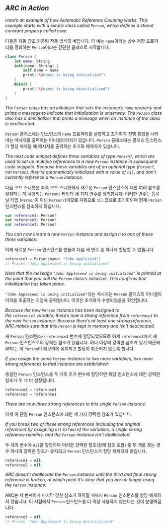 ## *ARC in Action*

*Here’s an example of how Automatic Reference Counting works. This example starts with a simple class called `Person`, which defines a stored constant property called `name`:*

다음은 자동 참조 카운팅 작동 방식의 예입니다. 이 예는 `name`이라는 상수 저장 프로퍼티를 정의하는 `Person`이라는 간단한 클래스로 시작합니다.

```swift
class Person {
    let name: String
    init(name: String) {
        self.name = name
        print("\(name) is being initialized")
    }
    deinit {
        print("\(name) is being deinitialized")
    }
}
```

*The `Person` class has an initializer that sets the instance’s `name` property and prints a message to indicate that initialization is underway. The `Person` class also has a deinitializer that prints a message when an instance of the class is deallocated.*

`Person` 클래스에는 인스턴스의 `name` 프로퍼티를 설정하고 초기화가 진행 중임을 나타내는 메시지를 출력하는 이니셜라이저가 있습니다. `Person` 클래스에는 클래스 인스턴스가 할당 해제될 때 메시지를 출력하는 초기화 해제자가 있습니다.

*The next code snippet defines three variables of type `Person?`, which are used to set up multiple references to a new `Person` instance in subsequent code snippets. Because these variables are of an optional type (`Person?`, not `Person`), they’re automatically initialized with a value of `nil`, and don’t currently reference a `Person` instance.*

다음 코드 스니펫은 후속 코드 스니펫에서 새로운 `Person` 인스턴스에 대한 여러 참조를 설정하는 데 사용되는 `Person?` 타입의 세 가지 변수를 정의합니다. 이러한 변수는 옵셔널 타입 (`Person`이 아닌 `Person?`)이므로 자동으로 `nil` 값으로 초기화되며 현재 `Person` 인스턴스를 참조하지 않습니다.

```swift
var reference1: Person?
var reference2: Person?
var reference3: Person?
```

*You can now create a new `Person` instance and assign it to one of these three variables:*

이제 새로운 `Person` 인스턴스를 만들어 다음 세 변수 중 하나에 할당할 수 있습니다.

```swift
reference1 = Person(name: "John Appleseed")
// Prints "John Appleseed is being initialized"
```

*Note that the message `"John Appleseed is being initialized"` is printed at the point that you call the `Person` class’s initializer. This confirms that initialization has taken place.*

`"John Appleseed is being initialized"`라는 메시지는 `Person` 클래스의 이니셜라이저를 호출하는 지점에 출력됩니다. 이것은 초기화가 수행되었음을 확인합니다.

*Because the new `Person` instance has been assigned to the `reference1` variable, there’s now a strong reference from `reference1` to the new `Person` instance. Because there’s at least one strong reference, ARC makes sure that this `Person` is kept in memory and isn’t deallocated.*

새 `Person` 인스턴스가 `reference1` 변수에 할당되었으므로 이제 `reference1`에서 새 `Person` 인스턴스로의 강력한 참조가 있습니다. 하나 이상의 강력한 참조가 있기 때문에 ARC는 이 `Person`이 메모리에 유지되고 할당이 취소되지 않도록 합니다.

*If you assign the same `Person` instance to two more variables, two more strong references to that instance are established:*

동일한 `Person` 인스턴스를 두 개의 추가 변수에 할당하면 해당 인스턴스에 대한 강력한 참조가 두 개 더 설정됩니다.

```swift
reference2 = reference1
reference3 = reference1
```

*There are now three strong references to this single `Person` instance.*

이제 이 단일 `Person` 인스턴스에 대한 세 가지 강력한 참조가 있습니다.

*If you break two of these strong references (including the original reference) by assigning `nil` to two of the variables, a single strong reference remains, and the `Person` instance isn’t deallocated:*

두 개의 변수에 `nil`을 할당하여 이러한 강력한 참조(원래 참조 포함) 중 두 개를 끊는 경우 하나의 강력한 참조가 유지되고 `Person` 인스턴스가 할당 해제되지 않습니다.

```swift
reference1 = nil
reference2 = nil
```

*ARC doesn’t deallocate the `Person` instance until the third and final strong reference is broken, at which point it’s clear that you are no longer using the `Person` instance:*

ARC는 세 번째이자 마지막 강한 참조가 끊어질 때까지 `Person` 인스턴스를 할당 해제하지 않습니다. 이 시점에서 `Person` 인스턴스를 더 이상 사용하지 않는다는 것이 분명해집니다.

```swift
reference3 = nil
// Prints "John Appleseed is being deinitialized"
```
